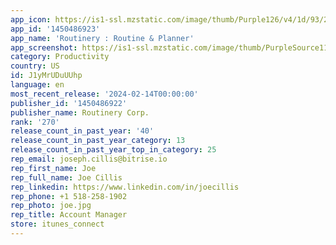 ```yaml
---
app_icon: https://is1-ssl.mzstatic.com/image/thumb/Purple126/v4/1d/93/2b/1d932b05-2ab6-1b69-c9c8-99f04dd851e8/AppIcon-0-0-1x_U007emarketing-0-10-0-0-85-220.png/1024x1024bb.png
app_id: '1450486923'
app_name: 'Routinery : Routine & Planner'
app_screenshot: https://is1-ssl.mzstatic.com/image/thumb/PurpleSource116/v4/71/22/e8/7122e8bc-19db-6a20-94c3-e1d37636eff4/3ca8878d-dffa-4284-ada7-8867f0489d4e_en_SP1__U00281242_2688_U0029br.png/1242x2688bb.png
category: Productivity
country: US
id: J1yMrUDuUUhp
language: en
most_recent_release: '2024-02-14T00:00:00'
publisher_id: '1450486922'
publisher_name: Routinery Corp.
rank: '270'
release_count_in_past_year: '40'
release_count_in_past_year_category: 13
release_count_in_past_year_top_in_category: 25
rep_email: joseph.cillis@bitrise.io
rep_first_name: Joe
rep_full_name: Joe Cillis
rep_linkedin: https://www.linkedin.com/in/joecillis
rep_phone: +1 518-258-1902
rep_photo: joe.jpg
rep_title: Account Manager
store: itunes_connect
---
```


